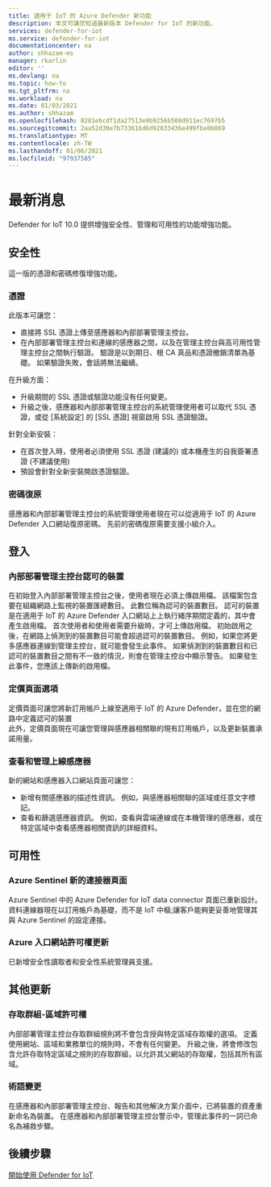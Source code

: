 ```yaml
---
title: 適用于 IoT 的 Azure Defender 新功能
description: 本文可讓您知道最新版本 Defender for IoT 的新功能。
services: defender-for-iot
ms.service: defender-for-iot
documentationcenter: na
author: shhazam-ms
manager: rkarlin
editor: ''
ms.devlang: na
ms.topic: how-to
ms.tgt_pltfrm: na
ms.workload: na
ms.date: 01/03/2021
ms.author: shhazam
ms.openlocfilehash: 0281ebcdf1da27513e9b9256b508d911ec7697b5
ms.sourcegitcommit: 2aa52d30e7b733616d6d92633436e499fbe8b069
ms.translationtype: MT
ms.contentlocale: zh-TW
ms.lasthandoff: 01/06/2021
ms.locfileid: "97937585"
---
```

# <a name="whats-new"></a>最新消息

Defender for IoT 10.0 提供增強安全性、管理和可用性的功能增強功能。

## <a name="security"></a>安全性

這一版的憑證和密碼修復增強功能。

### <a name="certificates"></a>憑證
  
此版本可讓您：

- 直接將 SSL 憑證上傳至感應器和內部部署管理主控台。
- 在內部部署管理主控台和連線的感應器之間，以及在管理主控台與高可用性管理主控台之間執行驗證。 驗證是以到期日、根 CA 真品和憑證撤銷清單為基礎。  如果驗證失敗，會話將無法繼續。

在升級方面：

- 升級期間的 SSL 憑證或驗證功能沒有任何變更。
- 升級之後，感應器和內部部署管理主控台的系統管理使用者可以取代 SSL 憑證，或從 [系統設定] 的 [SSL 憑證] 視窗啟用 SSL 憑證驗證。  

針對全新安裝：

- 在首次登入時，使用者必須使用 SSL 憑證 (建議的) 或本機產生的自我簽署憑證 (不建議使用) 
- 預設會針對全新安裝開啟憑證驗證。

### <a name="password-recovery"></a>密碼復原
  
感應器和內部部署管理主控台的系統管理使用者現在可以從適用于 IoT 的 Azure Defender 入口網站復原密碼。 先前的密碼復原需要支援小組介入。

## <a name="onboarding"></a>登入

### <a name="on-premises-management-console---committed-devices"></a>內部部署管理主控台認可的裝置

在初始登入內部部署管理主控台之後，使用者現在必須上傳啟用檔。 該檔案包含要在組織網路上監視的裝置匯總數目。 此數位稱為認可的裝置數目。
認可的裝置是在適用于 IoT 的 Azure Defender 入口網站上上執行緒序期間定義的，其中會產生啟用檔。
首次使用者和使用者需要升級時，才可上傳啟用檔。
初始啟用之後，在網路上偵測到的裝置數目可能會超過認可的裝置數目。 例如，如果您將更多感應器連線到管理主控台，就可能會發生此事件。 如果偵測到的裝置數目和已認可的裝置數目之間有不一致的情況，則會在管理主控台中顯示警告。 如果發生此事件，您應該上傳新的啟用檔。

### <a name="pricing-page-options"></a>定價頁面選項

定價頁面可讓您將新訂用帳戶上線至適用于 IoT 的 Azure Defender，並在您的網路中定義認可的裝置  
此外，定價頁面現在可讓您管理與感應器相關聯的現有訂用帳戶，以及更新裝置承諾用量。

### <a name="view-and-manage-onboarded-sensors"></a>查看和管理上線感應器

新的網站和感應器入口網站頁面可讓您：

- 新增有關感應器的描述性資訊。 例如，與感應器相關聯的區域或任意文字標記。
- 查看和篩選感應器資訊。 例如，查看與雲端連線或在本機管理的感應器，或在特定區域中查看感應器相關資訊的詳細資料。  

## <a name="usability"></a>可用性

### <a name="azure-sentinel-new-connector-page"></a>Azure Sentinel 新的連接器頁面

Azure Sentinel 中的 Azure Defender for IoT data connector 頁面已重新設計。 資料連線器現在以訂用帳戶為基礎，而不是 IoT 中樞;讓客戶能夠更妥善地管理其與 Azure Sentinel 的設定連接。

### <a name="azure-portal-permission-updates"></a>Azure 入口網站許可權更新  

已新增安全性讀取者和安全性系統管理員支援。

## <a name="other-updates"></a>其他更新

### <a name="access-group---zone-permissions"></a>存取群組-區域許可權
  
內部部署管理主控台存取群組規則將不會包含授與特定區域存取權的選項。 定義使用網站、區域和業務單位的規則時，不會有任何變更。   升級之後，將會修改包含允許存取特定區域之規則的存取群組，以允許其父網站的存取權，包括其所有區域。

### <a name="terminology-changes"></a>術語變更

在感應器和內部部署管理主控台、報告和其他解決方案介面中，已將裝置的資產重新命名為裝置。
在感應器和內部部署管理主控台警示中，管理此事件的一詞已命名為補救步驟。

## <a name="next-steps"></a>後續步驟

[開始使用 Defender for IoT](getting-started.md)

